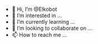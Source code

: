 - 👋 Hi, I’m @Elkobot
- 👀 I’m interested in ...
- 🌱 I’m currently learning ...
- 💞️ I’m looking to collaborate on ...
- 📫 How to reach me ...

<!---
Elkobot/Elkobot is a ✨ special ✨ repository because its `README.md` (this file) appears on your GitHub profile.
You can click the Preview link to take a look at your changes.
--->

